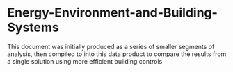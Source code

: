 # Energy-Environment-and-Building-Systems
This document was initially produced as a series of smaller segments of analysis, then compiled to into this data product to compare the results from a single solution using more efficient building controls
